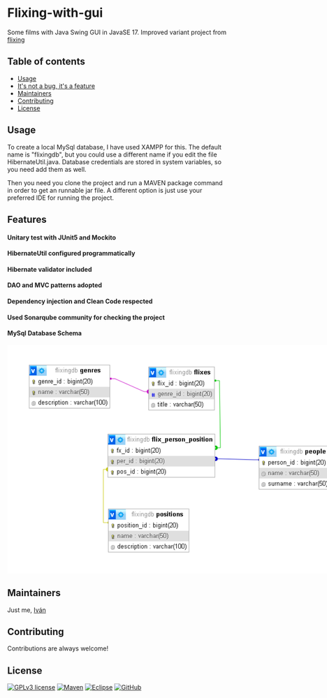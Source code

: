 # Flixing-with-gui

 Some films with Java Swing GUI in JavaSE 17. Improved variant project from [flixing](https://github.com/Ivan-Montes/flixing)
 
## Table of contents
 
- [Usage](#usage)
- [It's not a bug, it's a feature](#features)
- [Maintainers](#maintainers)
- [Contributing](#contributing)
- [License](#license)
 
 
## Usage

To create a local MySql database, I have used XAMPP for this. The default name is "flixingdb", but you could use a different name if you edit the file HibernateUtil.java. Database credentials are stored in system variables, so you need add them as well.

Then you need you clone the project and run a MAVEN package command in order to get an runnable jar file. A different option is just use your preferred IDE for running the project.


## Features

#### Unitary test with JUnit5 and Mockito 

#### HibernateUtil configured programmatically 

#### Hibernate validator included

#### DAO and MVC patterns adopted

#### Dependency injection and Clean Code respected

#### Used Sonarqube community for checking the project

#### MySql Database Schema

<img src="./Esquema_Flixingdb.png" style="width: 800px; max-width: 1024px; flex-grow: 1;" />



## Maintainers

Just me, [Iván](https://github.com/Ivan-Montes)


## Contributing

Contributions are always welcome! 


## License

[![GPLv3 license](https://img.shields.io/badge/License-GPLv3-blue.svg)](https://choosealicense.com/licenses/gpl-3.0/)
[![Maven](https://badgen.net/badge/icon/maven?icon=maven&label)](https://https://maven.apache.org/)
[![Eclipse](https://badgen.net/badge/icon/eclipse?icon=eclipse&label)](https://https://eclipse.org/)
[![GitHub](https://badgen.net/badge/icon/github?icon=github&label)](https://github.com)